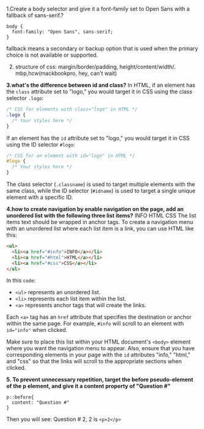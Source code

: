 1.Create a body selector and give it a font-family set to Open Sans with a fallback of sans-serif.? 
```
body {
  font-family: "Open Sans", sans-serif;
}
```

 fallback means  a secondary or backup option that is used when the primary choice is not available or supported.

 2. structure of css:  margin/border/padding, height/content/width/. mbp,hcw(mackbookpro, hey, can't wait)

**3.what's the difference between id and class?**
In HTML, if an element has the `class` attribute set to "logo," you would target it in CSS using the class selector `.logo`:

```css
/* CSS for elements with class="logo" in HTML */
.logo {
  /* Your styles here */
}
```

If an element has the `id` attribute set to "logo," you would target it in CSS using the ID selector `#logo`:

```css
/* CSS for an element with id="logo" in HTML */
#logo {
  /* Your styles here */
}
```

The class selector (`.classname`) is used to target multiple elements with the same class, while the ID selector (`#idname`) is used to target a single unique element with a specific ID.

**4.how to create navigation by enable navigation on the page, add an unordered list with the following three list items?**
INFO
HTML
CSS
The list items text should be wrapped in anchor tags.
To create a navigation menu with an unordered list where each list item is a link, you can use HTML like this:

```html
<ul>
  <li><a href="#info">INFO</a></li>
  <li><a href="#html">HTML</a></li>
  <li><a href="#css">CSS</a></li>
</ul>
```

In this `code`:

- `<ul>` represents an unordered list.
- `<li>` represents each list item within the list.
- `<a>` represents anchor tags that will create the links.

Each `<a>` tag has an `href` attribute that specifies the destination or anchor within the same page. For example, `#info` will scroll to an element with `id="info"` when clicked.

Make sure to place this list within your HTML document's `<body>` element where you want the navigation menu to appear. Also, ensure that you have corresponding elements in your page with the `id` attributes "info," "html," and "css" so that the links will scroll to the appropriate sections when clicked.


**5. To prevent unnecessary repetition, target the before pseudo-element of the p element, and give it a content property of "Question #"**
```
p::before{
  content: "Question #"
}
```
Then you will see: Question # 2,   2 is `<p>2</p>`

